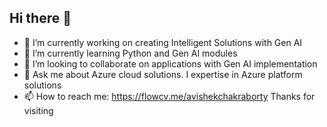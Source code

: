 ## Hi there 👋
- 🔭 I’m currently working on creating Intelligent Solutions with Gen AI
- 🌱 I’m currently learning Python and Gen AI modules
- 👯 I’m looking to collaborate on applications with Gen AI implementation
- 💬 Ask me about Azure cloud solutions. I expertise in Azure platform solutions
- 📫 How to reach me: https://flowcv.me/avishekchakraborty
Thanks for visiting
<!--
**Avi0008/Avi0008** is a ✨ _special_ ✨ repository because its `README.md` (this file) appears on your GitHub profile.

Here are some ideas to get you started:

- 🔭 I’m currently working on ...
- 🌱 I’m currently learning ...
- 👯 I’m looking to collaborate on ...
- 🤔 I’m looking for help with ...
- 💬 Ask me about ...
- 📫 How to reach me: ...
- 😄 Pronouns: ...
- ⚡ Fun fact: ...
-->
